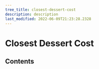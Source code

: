 ```yaml
---
tree_title: closest-dessert-cost
description: description
last_modified: 2022-06-09T21:23:28.2328
---
```


# Closest Dessert Cost

## Contents
